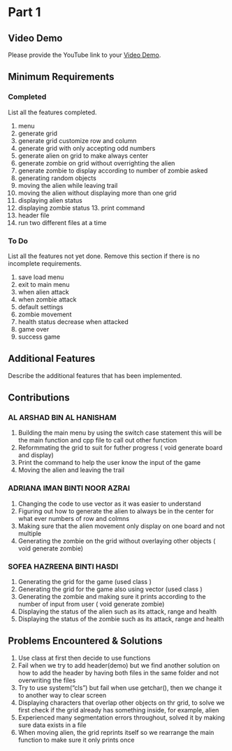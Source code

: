 # Part 1

## Video Demo

Please provide the YouTube link to your [Video Demo](https://youtube.com).

## Minimum Requirements

### Completed

List all the features completed.

1. menu
2. generate grid
3. generate grid customize row and column
4. generate grid with only accepting odd numbers
5. generate alien on grid to make always center
6. generate zombie on grid without overrighting the alien
7. generate zombie to display according to number of zombie asked
8. generating random objects
9. moving the alien while leaving trail 
10. moving the alien without displaying more than one grid
11. displaying alien status
12. displaying zombie status
13. print command
14. header file
15. run two different files at a time 


### To Do

List all the features not yet done. Remove this section if there is no incomplete requirements.

1. save load menu
2. exit to main menu
3. when alien attack
4. when zombie attack
5. default settings
6. zombie movement
7. health status decrease when attacked
8. game over 
9. success game 


## Additional Features

Describe the additional features that has been implemented.

## Contributions

### AL ARSHAD BIN AL HANISHAM

1. Building the main menu by using the switch case statement this will be the main function and cpp file to call out other function
2. Reformmating the grid to suit for futher progress ( void generate board and display)
3. Print the command to help the user know the input of the game
4. Moving the alien and leaving the trail

### ADRIANA IMAN BINTI NOOR AZRAI

1. Changing the code to use vector as it was easier to understand
2. Figuring out how to generate the alien to always be in the center for what ever numbers of row and colmns
3. Making sure that the alien movement only display on one board and not multiple
4. Generating the zombie on the grid without overlaying other objects ( void generate zombie)

### SOFEA HAZREENA BINTI HASDI

1. Generating the grid for the game (used class )
2. Generating the grid for the game also using vector  (used class )
3. Generating the zombie and making sure it prints according to the number of input from user ( void generate zombie)
4. Displaying the status of the alien such as its attack, range and health
5. Displaying the status of the zombie such as its attack, range and health

## Problems Encountered & Solutions

1. Use class at first then decide to use functions 
2. Fail when we try to add header(demo) but we find another solution on how to add the header by having both files in the same folder and not overwriting the files
3. Try to use system(“cls”) but fail when use getchar(), then we change it to another way to clear screen
4. Displaying characters that overlap other objects on thr grid, to solve we first check if the grid already has something inside, for example, alien
5. Experienced many segmentation errors throughout, solved it by making sure data exists in a file 
6. When moving alien, the grid reprints itself so we rearrange the main function to make sure it only prints once
